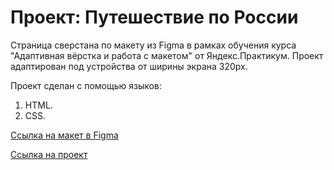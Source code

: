 # Проект: Путешествие по России

Страница сверстана по макету из Figma в рамках обучения курса "Адаптивная вёрстка и работа с макетом" от Яндекс.Практикум. Проект адаптирован под устройства от ширины экрана 320px.

Проект сделан с помощью языков:
1. HTML.
2. CSS.

[Ссылка на макет в Figma](https://www.figma.com/file/5S2WSbEFL6awjVWJ0NWL8Q/Sprint-3_-Russia-_-desktop-mobile?node-id=28503%3A0) 

[Ссылка на проект](https://helenayankina.github.io/russian-travel/)